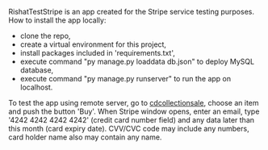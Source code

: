 RishatTestStripe is an app created for the Stripe service testing purposes.
How to install the app locally:
- clone the repo,
- create a virtual environment for this project,
- install packages included in 'requirements.txt',
- execute command "py manage.py loaddata db.json" to deploy MySQL database,
- execute command "py manage.py runserver" to run the app on localhost.

To test the app using remote server, go to <a href="http://cdcollectionsale.site/index">cdcollectionsale</a>,
choose an item and push the button 'Buy'. When Stripe window opens,
enter an email, type '4242 4242 4242 4242' (credit card number field)
and any data later than this month (card expiry date). CVV/CVC code may include
any numbers, card holder name also may contain any name.

